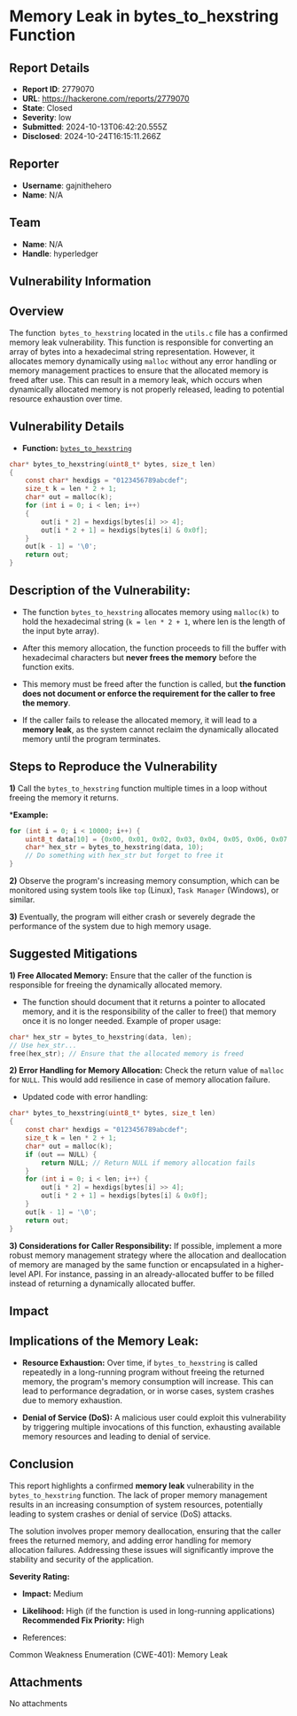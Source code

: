 # Memory Leak in bytes_to_hexstring Function

## Report Details
- **Report ID**: 2779070
- **URL**: https://hackerone.com/reports/2779070
- **State**: Closed
- **Severity**: low
- **Submitted**: 2024-10-13T06:42:20.555Z
- **Disclosed**: 2024-10-24T16:15:11.266Z

## Reporter
- **Username**: gajnithehero
- **Name**: N/A

## Team
- **Name**: N/A
- **Handle**: hyperledger

## Vulnerability Information
## Overview
The function` bytes_to_hexstring` located in the `utils.c` file has a confirmed memory leak vulnerability. This function is responsible for converting an array of bytes into a hexadecimal string representation. However, it allocates memory dynamically using `malloc` without any error handling or memory management practices to ensure that the allocated memory is freed after use. This can result in a memory leak, which occurs when dynamically allocated memory is not properly released, leading to potential resource exhaustion over time.

## Vulnerability Details

- **Function:** [`bytes_to_hexstring`](https://github.com/hyperledger/fabric-private-chaincode/blob/2b8ae267b37f0680a4a012f91058bcf78cdf2f79/common/utils.c#L33)

```c
char* bytes_to_hexstring(uint8_t* bytes, size_t len)
{
    const char* hexdigs = "0123456789abcdef";
    size_t k = len * 2 + 1;
    char* out = malloc(k);
    for (int i = 0; i < len; i++)
    {
        out[i * 2] = hexdigs[bytes[i] >> 4];
        out[i * 2 + 1] = hexdigs[bytes[i] & 0x0f];
    }
    out[k - 1] = '\0';
    return out;
}
```

## Description of the Vulnerability:

- The function `bytes_to_hexstring` allocates memory using `malloc(k)` to hold the hexadecimal string (`k = len * 2 + 1`, where len is the length of the input byte array).

- After this memory allocation, the function proceeds to fill the buffer with hexadecimal characters but **never frees the memory** before the function exits.

- This memory must be freed after the function is called, but **the function does not document or enforce the requirement for the caller to free the memory**.

- If the caller fails to release the allocated memory, it will lead to a **memory leak**, as the system cannot reclaim the dynamically allocated memory until the program terminates.

## Steps to Reproduce the Vulnerability

**1)** Call the `bytes_to_hexstring` function multiple times in a loop without freeing the memory it returns.

***Example:**

```c
for (int i = 0; i < 10000; i++) {
    uint8_t data[10] = {0x00, 0x01, 0x02, 0x03, 0x04, 0x05, 0x06, 0x07, 0x08, 0x09};
    char* hex_str = bytes_to_hexstring(data, 10);
    // Do something with hex_str but forget to free it
}
```

**2)** Observe the program's increasing memory consumption, which can be monitored using system tools like `top` (Linux), `Task Manager` (Windows), or similar.

**3)** Eventually, the program will either crash or severely degrade the performance of the system due to high memory usage.

## Suggested Mitigations

**1) Free Allocated Memory:** Ensure that the caller of the function is responsible for freeing the dynamically allocated memory.

   - The function should document that it returns a pointer to allocated memory, and it is the responsibility of the caller to free() that memory once it is no longer needed.
Example of proper usage:

```c
char* hex_str = bytes_to_hexstring(data, len);
// Use hex_str...
free(hex_str); // Ensure that the allocated memory is freed
```

**2) Error Handling for Memory Allocation:** Check the return value of `malloc` for `NULL`. This would add resilience in case of memory allocation failure.

   - Updated code with error handling:

```c
char* bytes_to_hexstring(uint8_t* bytes, size_t len)
{
    const char* hexdigs = "0123456789abcdef";
    size_t k = len * 2 + 1;
    char* out = malloc(k);
    if (out == NULL) {
        return NULL; // Return NULL if memory allocation fails
    }
    for (int i = 0; i < len; i++) {
        out[i * 2] = hexdigs[bytes[i] >> 4];
        out[i * 2 + 1] = hexdigs[bytes[i] & 0x0f];
    }
    out[k - 1] = '\0';
    return out;
}
```

**3) Considerations for Caller Responsibility:** If possible, implement a more robust memory management strategy where the allocation and deallocation of memory are managed by the same function or encapsulated in a higher-level API. For instance, passing in an already-allocated buffer to be filled instead of returning a dynamically allocated buffer.

## Impact

## Implications of the Memory Leak:
- **Resource Exhaustion:** Over time, if `bytes_to_hexstring` is called repeatedly in a long-running program without freeing the returned memory, the program's memory consumption will increase. This can lead to performance degradation, or in worse cases, system crashes due to memory exhaustion.

- **Denial of Service (DoS):** A malicious user could exploit this vulnerability by triggering multiple invocations of this function, exhausting available memory resources and leading to denial of service.

## Conclusion
This report highlights a confirmed **memory leak** vulnerability in the `bytes_to_hexstring` function. The lack of proper memory management results in an increasing consumption of system resources, potentially leading to system crashes or denial of service (DoS) attacks.

The solution involves proper memory deallocation, ensuring that the caller frees the returned memory, and adding error handling for memory allocation failures. Addressing these issues will significantly improve the stability and security of the application.

**Severity Rating:**

- **Impact:** Medium
- **Likelihood:** High (if the function is used in long-running applications)
**Recommended Fix Priority:** High

- References:

Common Weakness Enumeration (CWE-401): Memory Leak

## Attachments
No attachments
